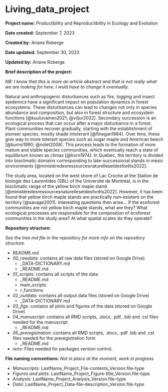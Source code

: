 # Living_data_project

**Project name:** Productibility and Reproductibility in Ecology and Evolution

**Date created:** September 7, 2023

**Created by:** Ariane Roberge

**Date updated:** September 30, 2023

**Updated by:** Ariane Roberge

**Brief description of the project:**

*NB: I know that this is more an article abstract and that is not really what we are looking for here. I wuld have to change it eventually.*

Natural and anthropogenic disturbances such as fire, logging and insect epidemics have a significant impact on population dynamics in forest ecosystems. These disturbances can lead to changes not only in species abundance and composition, but also in forest structure and ecosystem functions [@kuuluvainen2021; @viljur2022]. Secondary succession is an ecological process that can occur after a major disturbance in a forest. Plant communities recover gradually, starting with the establishment of pioneer species, mostly shade intolerant [@finegan1984]. Over time, these give way to more tolerant species such as sugar maple and American beech [@burns1990; @nolet2008]. This process leads to the formation of more mature and stable species communities, which eventually reach a state of equilibrium known as climax [@horn1974]. In Quebec, the territory is divided into bioclimatic domains corresponding to late-successional stands in mesic environments [@ministèredesressourcesnaturellesetdesforêts2022].

The study area, located on the west shore of Lac Croche at the Station de biologie des Laurentides (SBL) of the Université de Montréal, is in the bioclimatic range of the yellow birch maple stand [@ministèredesressourcesnaturellesetdesforêts2022]. However, it has been found that yellow birch maple stands are practically non-existent on the territory [@savage2001]. Interesting questions then arise... If the ecoforest communities are not yellow birch maple stands, what are they? What ecological processes are responsible for the composition of ecoforest communities in the study area? At what spatial scales do they operate?

**Repository structure:**

*See the tree.md file in the repository for more info on the repository structure.*

-   README.md
-   *00_rawdata:* contains all raw data files (stored on Google Drive)
    -   \_DATA-DICTIONARY.md
    -   \_README.md
-   *01_scripts:* contains all scripts of the data
    -   \_README.md
    -   main_scripts
    -   r_functions
-   *02_outdata:* contains all output data files (stored on Google Drive)
    -   \_DATA-DICTIONARY.md
-   *03_figs:* contains all plots and figures of the data (stored on Google Drive)
-   *04_manuscript:* contains all RMD scripts, .docx, .pdf, .bib and .csl files needed for the manuscript
    -   \_README.md
-   *05_preregistration:* contains all RMD scripts, .docx, .pdf .bib and .csl files needed for the preregistration form
    -   \_README.md
-   *renv:* Files needed for packages version control.

**File naming conventions:** *Not in place at the moment, work in progress*

-   *Manuscripts:* LastName_Project_File-contents_Version.file-type
-   *Figures and plots:* LastName_Project_Figure-title_Version.file-type
-   *Analysis:* LastName_Project_Analysis_Version.file-type
-   *Data:* LastName_Project_Data-file-description_Version.file-type
